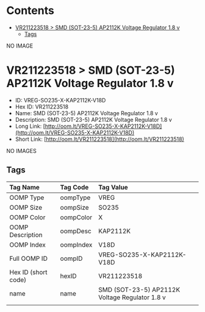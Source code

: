 



Contents
========

* [VR211223518 > SMD (SOT-23-5) AP2112K Voltage Regulator 1.8 v](#vr211223518--smd-sot-23-5-ap2112k-voltage-regulator-18-v)
	* [Tags](#tags)
  
NO IMAGE  
# VR211223518 > SMD (SOT-23-5) AP2112K Voltage Regulator 1.8 v

- ID: VREG-SO235-X-KAP2112K-V18D
- Hex ID: VR211223518
- Name: SMD (SOT-23-5) AP2112K Voltage Regulator 1.8 v
- Description: SMD (SOT-23-5) AP2112K Voltage Regulator 1.8 v
- Long Link: [http://oom.lt/VREG-SO235-X-KAP2112K-V18D](http://oom.lt/VREG-SO235-X-KAP2112K-V18D)
- Short Link: [http://oom.lt/VR211223518](http://oom.lt/VR211223518)
  
NO IMAGES  
## Tags
  

|Tag Name|Tag Code|Tag Value|
| :--- | :--- | :--- |
|OOMP Type|oompType|VREG|
|OOMP Size|oompSize|SO235|
|OOMP Color|oompColor|X|
|OOMP Description|oompDesc|KAP2112K|
|OOMP Index|oompIndex|V18D|
|Full OOMP ID|oompID|VREG-SO235-X-KAP2112K-V18D|
|Hex ID (short code)|hexID|VR211223518|
|name|name|SMD (SOT-23-5) AP2112K Voltage Regulator 1.8 v|
||||
